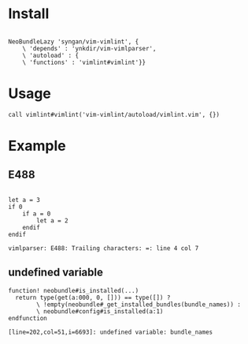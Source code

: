 # Install

```vim

NeoBundleLazy 'syngan/vim-vimlint', {
    \ 'depends' : 'ynkdir/vim-vimlparser',
    \ 'autoload' : {
    \ 'functions' : 'vimlint#vimlint'}}
```

# Usage

```vim
call vimlint#vimlint('vim-vimlint/autoload/vimlint.vim', {})
```



# Example

## E488

```vim

let a = 3
if 0
    if a = 0
		let a = 2
	endif
endif
```
```vim
vimlparser: E488: Trailing characters: =: line 4 col 7
```

## undefined variable

```vim
function! neobundle#is_installed(...)
  return type(get(a:000, 0, [])) == type([]) ?
        \ !empty(neobundle#_get_installed_bundles(bundle_names)) :
        \ neobundle#config#is_installed(a:1)
endfunction

```

```vim
[line=202,col=51,i=6693]: undefined variable: bundle_names
```
